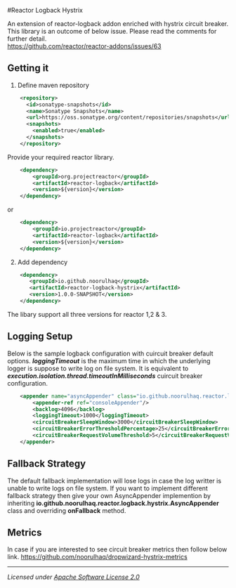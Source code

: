 #Reactor Logback Hystrix

An extension of reactor-logback addon enriched with hystrix circuit breaker. This library is an outcome of below issue. Please read the comments for further detail.
<br/>https://github.com/reactor/reactor-addons/issues/63

## Getting it

1) Define maven repository
```xml
	<repository>
	  <id>sonatype-snapshots</id>
	  <name>Sonatype Snapshots</name>
	  <url>https://oss.sonatype.org/content/repositories/snapshots</url>
	  <snapshots>
	    <enabled>true</enabled>
	  </snapshots>
	</repository>
```

Provide your required reactor library.

```xml
	<dependency>
		<groupId>org.projectreactor</groupId>
		<artifactId>reactor-logback</artifactId>
		<version>${version}</version>
	</dependency>
```
  or
```xml
	<dependency>
		<groupId>io.projectreactor</groupId>
		<artifactId>reactor-logback</artifactId>
		<version>${version}</version>
	</dependency>	
```

2) Add dependency
```xml
	<dependency>
	   <groupId>io.github.noorulhaq</groupId>
	   <artifactId>reactor-logback-hystrix</artifactId>
       <version>1.0.0-SNAPSHOT</version>
	</dependency>
```
The libary support all three versions for reactor 1,2 & 3.

## Logging Setup

Below is the sample logback configuration with cuircuit breaker default options. ***loggingTimeout*** is the maximum time in which the underlying logger is suppose to write log on file system. It is equivalent to ***execution.isolation.thread.timeoutInMilliseconds*** cuircuit breaker configuration. 

```xml
	<appender name="asyncAppender" class="io.github.noorulhaq.reactor.logback.hystrix.AsyncAppender">
		<appender-ref ref="consoleAppender"/>
		<backlog>4096</backlog>
		<loggingTimeout>1000</loggingTimeout>
		<circuitBreakerSleepWindow>3000</circuitBreakerSleepWindow>
		<circuitBreakerErrorThresholdPercentage>25</circuitBreakerErrorThresholdPercentage>
		<circuitBreakerRequestVolumeThreshold>5</circuitBreakerRequestVolumeThreshold>
	</appender>
```

## Fallback Strategy

The default fallback implementation will lose logs in case the log writter is unable to write logs on file system. If you want to implement different fallback strategy then give your own AsyncAppender implemention by inheriting **io.github.noorulhaq.reactor.logback.hystrix.AsyncAppender** class and overriding **onFallback** method.

## Metrics
In case if you are interested to see circuit breaker metrics then follow below link.
https://github.com/noorulhaq/dropwizard-hystrix-metrics

-------------------------------------
_Licensed under [Apache Software License 2.0](www.apache.org/licenses/LICENSE-2.0)_
